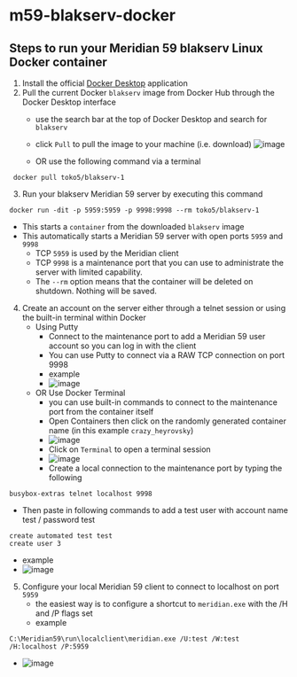 # m59-blakserv-docker


## Steps to run your Meridian 59 blakserv Linux Docker container
1. Install the official [Docker Desktop](https://www.docker.com/products/docker-desktop/) application
2. Pull the current Docker `blakserv` image from Docker Hub through the Docker Desktop interface
   - use the search bar at the top of Docker Desktop and search for `blakserv`
   - click `Pull` to pull the image to your machine (i.e. download)
![image](https://github.com/adrienlaws/m59-blakserv-docker/assets/4023541/ea8fc7bf-798d-4656-9245-583789d397f2)

   - OR use the following command via a terminal
```
 docker pull toko5/blakserv-1
```
3. Run your blakserv Meridian 59 server by executing this command

```
docker run -dit -p 5959:5959 -p 9998:9998 --rm toko5/blakserv-1
```
   - This starts a `container` from the downloaded `blakserv` image
   - This automatically starts a Meridian 59 server with open ports `5959` and `9998`
      - TCP `5959` is used by the Meridian client
      - TCP `9998` is a maintenance port that you can use to administrate the server with limited capability.
      - The `--rm` option means that the container will be deleted on shutdown.  Nothing will be saved.
4. Create an account on the server either through a telnet session or using the built-in terminal within Docker
   - Using Putty
      - Connect to the maintenance port to add a Meridian 59 user account so you can log in with the client
      - You can use Putty to connect via a RAW TCP connection on port 9998
      - example
      - ![image](https://github.com/adrienlaws/m59-blakserv-docker/assets/4023541/f609ccba-09c5-47df-b2eb-ed9c54cb8c63)
   - OR Use Docker Terminal
      - you can use built-in commands to connect to the maintenance port from the container itself
      - Open Containers then click on the randomly generated container name (in this example `crazy_heyrovsky`)
      - ![image](https://github.com/adrienlaws/m59-blakserv-docker/assets/4023541/61d30cd5-152d-4309-a570-cd44de19791f)
      - Click on `Terminal` to open a terminal session
      - ![image](https://github.com/adrienlaws/m59-blakserv-docker/assets/4023541/e44fc83a-fbfd-4022-bbfc-98b320923223)
      - Create a local connection to the maintenance port by typing the following
```
busybox-extras telnet localhost 9998
```
   - Then paste in following commands to add a test user with account name test / password test
```
create automated test test
create user 3 
```
   - example
   - ![image](https://github.com/adrienlaws/m59-blakserv-docker/assets/4023541/09d02cbc-31b4-4548-8266-662f53c4c8d4)

5. Configure your local Meridian 59 client to connect to localhost on port `5959`
   - the easiest way is to configure a shortcut to `meridian.exe` with the /H and /P flags set
   - example
```
C:\Meridian59\run\localclient\meridian.exe /U:test /W:test /H:localhost /P:5959
```
   - ![image](https://github.com/adrienlaws/m59-blakserv-docker/assets/4023541/85e5491e-bc25-43ec-bf8d-b448a8138a05)

